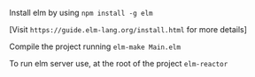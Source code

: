 Install elm by using
`npm install -g elm`

[Visit `https://guide.elm-lang.org/install.html` for more details]

Compile the project running
`elm-make Main.elm`

To run elm server use, at the root of the project
`elm-reactor`
